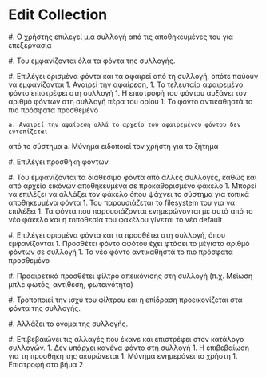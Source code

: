 # Edit Collection

#. Ο χρήστης επιλεγεί μια συλλογή από τις αποθηκευμένες του για επεξεργασία

#. Του εμφανίζονται όλα τα φόντα της συλλογής.

#. Επιλέγει ορισμένα φόντα και τα αφαιρεί από τη συλλογή, οπότε παύουν να εμφανίζονται
	1. Αναιρεί την αφαίρεση,
	1. Το τελευταία αφαιρεμένο φόντο επιστρέφει στη συλλογή
		1. Η επιστροφή του φόντου αυξάνει τον αριθμό φόντων στη συλλογή πέρα του ορίου
		1. Το φόντο αντικαθηστά το πιο πρόσφατα προσθεμένο
		
	a. Αναιρεί την αφαίρεση αλλά το αρχείο του αφαιρεμένου φόντου δεν εντοπίζεται 
από το σύστημα
	a. Μύνημα ειδοποιεί τον χρήστη για το ζήτημα

#. Επιλέγει προσθήκη φόντων

#. Του εμφανίζονται τα διαθέσιμα φόντα από άλλες συλλογές, καθώς και από αρχεία εικόνων αποθηκευμένα σε προκαθορισμένο φάκελο
	1. Μπορεί να επιλέξει να αλλάξει τον φάκελο όπου ψάχνει το σύστημα για τοπικά αποθηκευμένα φόντα
	1. Του παρουσιάζεται το filesystem του για να επιλέξει
	1. Τα φόντα που παρουσιάζονται ενημερώνονται με αυτά από το νέο φάκελο και η τοποθεσία του φακέλου γίνεται το νέο default
	
#. Επιλέγει ορισμένα φόντα και τα προσθέτει στη συλλογή, όπου εμφανίζονται
	1. Προσθέτει φόντο αφότου έχει φτάσει το μέγιστο αριθμό φόντων σε συλλογή
	1. Το νέο φόντο αντικαθηστά το πιο πρόσφατα προσθεμένο

#. Προαιρετικά προσθέτει φίλτρο απεικόνισης στη συλλογή (π.χ. Μείωση μπλε φωτός, αντίθεση, φωτεινότητα)

#. Τροποποιεί την ισχύ του φίλτρου και η επίδραση προεικονίζεται στα φόντα της συλλογής.

#. Αλλάζει το όνομα της συλλογής.

#. Επιβεβαιώνει τις αλλαγές που έκανε και επιστρέφει στον κατάλογο συλλογών.
	1. Δεν υπάρχει κανένα φόντο στη συλλογή
	1. Η επιβεβαίωση για τη προσθήκη της ακυρώνεται
	1. Μύνημα ενημερόνει το χρήστη
	1. Επιστροφή στο βήμα 2

